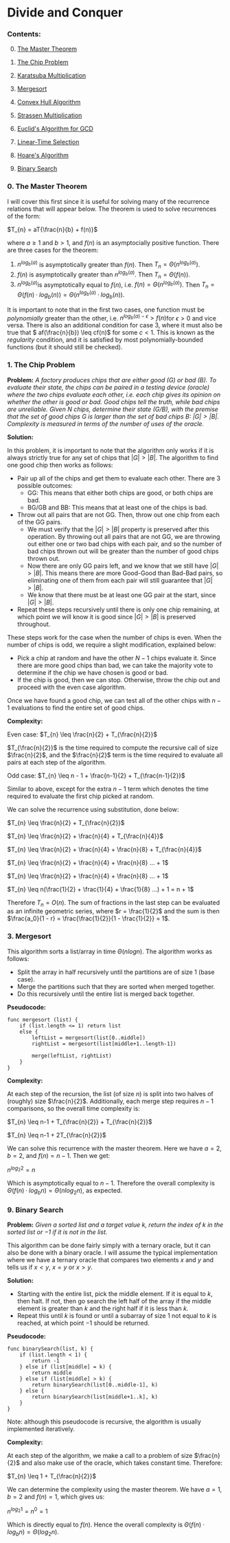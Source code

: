 # Divide and Conquer

### Contents:

0. [The Master Theorem](#the-master-theorem)

1. [The Chip Problem](#the-chip-problem)
2. [Karatsuba Multiplication](#karatsuba-multiplication)
3. [Mergesort](#mergesort)
4. [Convex Hull Algorithm](#convex-hull-algorithm)
5. [Strassen Multiplication](#strassen-multiplication)
6. [Euclid's Algorithm for GCD](#euclid's-algorithm-for-gcd)
7. [Linear-Time Selection](#linear-time-selection)
8. [Hoare's Algorithm](#hoare's-algorithm)
9. [Binary Search](#binary-search)

### 0. The Master Theorem

I will cover this first since it is useful for solving many of the recurrence relations that will appear below. The theorem is used to solve recurrences of the form:

$T_{n} = aT{\frac{n}{b} + f(n)}​$

where $a \geq 1​$ and $b > 1​$, and $f(n)​$ is an asymptocially positive function. There are three cases for the theorem:

1. $n^{log_{b}(a)}$ is asymptotically greater than $f(n)$. Then $T_{n} = \Theta(n^{log_{b}(a)})$.
2. $f(n)​$ is asymptotically greater than $n^{log_{b}(a)}​$. Then $T_{n} = \Theta(f(n))​$.
3. $n^{log_{b}(a)}​$ is asymptotically equal to $f(n)​$, i.e. $f(n) = \Theta(n^{log_{b}(a)})​$. Then $T_{n} = \Theta(f(n) \cdotp log_{b}(n)) = \Theta(n^{log_{b}(a)} \cdotp log_{b}(n))​$.  

It is important to note that in the first two cases, one function must be *polynomially* greater than the other, i.e. $n^{log_{b}(a) - \epsilon} > f(n)​$ for $\epsilon > 0​$ and vice versa. There is also an additional condition for case 3, where it must also be true that $ af(\frac{n}{b}) \leq cf(n)​$ for some $c < 1​$. This is known as the *regularity* condition, and it is satisfied by most polynomially-bounded functions (but it should still be checked).

### 1. The Chip Problem

**Problem:** *A factory produces chips that are either good (G) or bad (B). To evaluate their state, the chips can be paired in a testing device (oracle) where the two chips evaluate each other, i.e. each chip gives its opinion on whether the other is good or bad. Good chips tell the truth, while bad chips are unreliable. Given $N​$ chips, determine their state (G/B), with the premise that the set of good chips $G​$ is larger than the set of bad chips $B​$: $|G| > |B|​$. Complexity is measured in terms of the number of uses of the oracle.*

**Solution:** 

In this problem, it is important to note that the algorithm only works if it is always strictly true for any set of chips that $|G| > |B|$. The algorithm to find one good chip then works as follows:

* Pair up all of the chips and get them to evaluate each other. There are 3 possible outcomes:
  * GG: This means that either both chips are good, or both chips are bad.
  * BG/GB and BB: This means that at least one of the chips is bad.
* Throw out all pairs that are not GG. Then, throw out one chip from each of the GG pairs.
  * We must verify that the $|G| > |B|$ property is preserved after this operation. By throwing out all pairs that are not GG, we are throwing out either one or two bad chips with each pair, and so the number of bad chips thrown out will be greater than the number of good chips thrown out. 
  * Now there are only GG pairs left, and we know that we still have $|G| > |B|$. This means there are more Good-Good than Bad-Bad pairs, so eliminating one of them from each pair will still guarantee that $|G| > |B|​$.
  * We know that there must be at least one GG pair at the start, since $|G| > |B|​$.
* Repeat these steps recursively until there is only one chip remaining, at which point we will know it is good since $|G| > |B|$ is preserved throughout.

These steps work for the case when the number of chips is even. When the number of chips is odd, we require a slight modification, explained below:

* Pick a chip at random and have the other $N-1$ chips evaluate it. Since there are more good chips than bad, we can take the majority vote to determine if the chip we have chosen is good or bad.
* If the chip is good, then we can stop. Otherwise, throw the chip out and proceed with the even case algorithm.

Once we have found a good chip, we can test all of the other chips with $n-1​$ evaluations to find the entire set of good chips. 

**Complexity:**

Even case:  $T_{n} \leq \frac{n}{2} + T_{\frac{n}{2}}$

$T_{\frac{n}{2}}​$ is the time required to compute the recursive call of size $\frac{n}{2}​$, and the $\frac{n}{2}​$ term is the time required to evaluate all pairs at each step of the algorithm.

Odd case:  $T_{n} \leq n - 1 + \frac{n-1}{2} + T_{\frac{n-1}{2}}$

Similar to above, except for the extra $n-1​$ term which denotes the time required to evaluate the first chip picked at random. 

We can solve the recurrence using substitution, done below:

$T_{n} \leq  \frac{n}{2} + T_{\frac{n}{2}}​$

$T_{n} \leq  \frac{n}{2} + \frac{n}{4} + T_{\frac{n}{4}}$

$T_{n} \leq  \frac{n}{2} + \frac{n}{4} + \frac{n}{8} + T_{\frac{n}{4}}​$

$T_{n} \leq  \frac{n}{2} + \frac{n}{4} + \frac{n}{8} ... + 1$

$T_{n} \leq  \frac{n}{2} + \frac{n}{4} + \frac{n}{8} ... + 1$

$T_{n} \leq  n(\frac{1}{2} + \frac{1}{4} + \frac{1}{8} ...) + 1 = n + 1$

Therefore $T_{n} = O(n)​$. The sum of fractions in the last step can be evaluated as an infinite geometric series, where $r = \frac{1}{2}​$ and the sum is then $\frac{a_0}{1 - r} = \frac{\frac{1}{2}}{1 - \frac{1}{2}} = 1​$.

### 3. Mergesort

This algorithm sorts a list/array in time $\Theta(nlogn)$. The algorithm works as follows:

* Split the array in half recursively until the partitions are of size 1 (base case).
* Merge the partitions such that they are sorted when merged together.
* Do this recursively until the entire list is merged back together.

**Pseudocode:** 

```
func mergesort (list) {
    if (list.length <= 1) return list
    else {
        leftList = mergesort(list[0..middle])
        rightList = mergesort(list[middle+1..length-1])
        
        merge(leftList, rightList)
    }
}
```

**Complexity:**

At each step of the recursion, the list (of size $n​$) is split into two halves of (roughly) size $\frac{n}{2}​$. Additionally, each merge step requires $n-1​$ comparisons, so the overall time complexity is:

$T_{n} \leq n-1 + T_{\frac{n}{2}} + T_{\frac{n}{2}}​$

$T_{n} \leq  n-1 + 2T_{\frac{n}{2}}$

We can solve this recurrence with the master theorem. Here we have $a = 2$, $b = 2$, and $f(n) = n-1$. Then we get:

$n^{log_{2}2}  = n​$

Which is asymptotically equal to $n-1​$. Therefore the overall complexity is $\Theta(f(n) \cdotp log_{b}n) = \Theta(nlog_{2}n)​$, as expected. 

### 9. Binary Search

**Problem:** *Given a sorted list and a target value $k$, return the index of $k$ in the sorted list or $-1$ if it is not in the list.*

This algorithm can be done fairly simply with a ternary oracle, but it can also be done with a binary oracle. I will assume the typical implementation where we have a ternary oracle that compares two elements $x$ and $y$ and tells us if $x < y$, $x = y$ or $x > y​$. 

**Solution:**

* Starting with the entire list, pick the middle element. If it is equal to $k$, then halt. If not, then go search the left half of the array if the middle element is greater than $k$ and the right half if it is less than $k$.
* Repeat this until $k$ is found or until a subarray of size 1 not equal to $k$ is reached, at which point $-1$ should be returned.

**Pseudocode:**

```
func binarySearch(list, k) {
	if (list.length < 1) {
		return -1
    } else if (list[middle] = k) {
    	return middle
    } else if (list[middle] > k) {
    	return binarySearch(list[0..middle-1], k)
    } else {
    	return binarySearch(list[middle+1..k], k)
	}
}
```

Note: although this pseudocode is recursive, the algorithm is usually implemented iteratively. 

**Complexity:**

At each step of the algorithm, we make a call to a problem of size $\frac{n}{2}​$ and also make use of the oracle, which takes constant time. Therefore:

$T_{n} \leq 1 + T_{\frac{n}{2}}​$

We can determine the complexity using the master theorem. We have $a = 1, b = 2$ and $f(n) = 1​$, which gives us:

$n^{log_{2}1} = n^0 = 1​$ 

Which is directly equal to $f(n)$. Hence the overall complexity is $\Theta(f(n) \cdotp log_{b}n) = \Theta(log_{2}n)$.